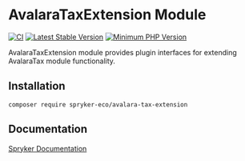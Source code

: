 # AvalaraTaxExtension Module
[![CI](https://travis-ci.org/spryker-eco/avalara-tax-extension.svg)](https://travis-ci.org/spryker-eco/avalara-tax-extension)
[![Latest Stable Version](https://poser.pugx.org/spryker-eco/avalara-tax-extension/v/stable.svg)](https://packagist.org/packages/spryker-eco/avalara-tax-extension)
[![Minimum PHP Version](https://img.shields.io/badge/php-%3E%3D%207.2-8892BF.svg)](https://php.net/)

AvalaraTaxExtension module provides plugin interfaces for extending AvalaraTax module functionality.

## Installation

```
composer require spryker-eco/avalara-tax-extension
```

## Documentation

[Spryker Documentation](https://docs.spryker.com/docs/scos/user/technology-partners/202108.0/taxes/avalara.html)
